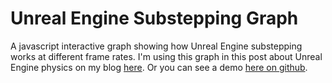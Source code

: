 # Unreal Engine Substepping Graph
A javascript interactive graph showing how Unreal Engine substepping works at different frame rates.
I'm using this graph in this post about Unreal Engine physics on my blog [here](http://www.aclockworkberry.com/unreal-engine-substepping/). Or you can see a demo [here on github](http://gportelli.github.io/ue.substepping.graph/).
